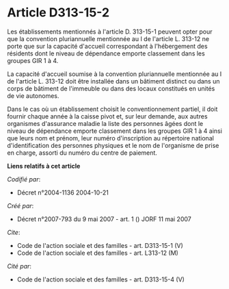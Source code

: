 # Article D313-15-2

Les établissements mentionnés à l'article D. 313-15-1 peuvent opter pour que la convention pluriannuelle mentionnée au I de
l'article L. 313-12 ne porte que sur la capacité d'accueil correspondant à l'hébergement des résidents dont le niveau de
dépendance emporte classement dans les groupes GIR 1 à 4.

La capacité d'accueil soumise à la convention pluriannuelle mentionnée au I de l'article L. 313-12 doit être installée dans
un bâtiment distinct ou dans un corps de bâtiment de l'immeuble ou dans des locaux constitués en unités de vie autonomes.

Dans le cas où un établissement choisit le conventionnement partiel, il doit fournir chaque année à la caisse pivot et, sur
leur demande, aux autres organismes d'assurance maladie la liste des personnes âgées dont le niveau de dépendance emporte
classement dans les groupes GIR 1 à 4 ainsi que leurs nom et prénom, leur numéro d'inscription au répertoire national
d'identification des personnes physiques et le nom de l'organisme de prise en charge, assorti du numéro du centre de
paiement.

**Liens relatifs à cet article**

_Codifié par_:

  - Décret n°2004-1136 2004-10-21

_Créé par_:

  - Décret n°2007-793 du 9 mai 2007 - art. 1 () JORF 11 mai 2007

_Cite_:

  - Code de l'action sociale et des familles - art. D313-15-1 (V)
  - Code de l'action sociale et des familles - art. L313-12 (M)

_Cité par_:

  - Code de l'action sociale et des familles - art. D313-15-4 (V)
